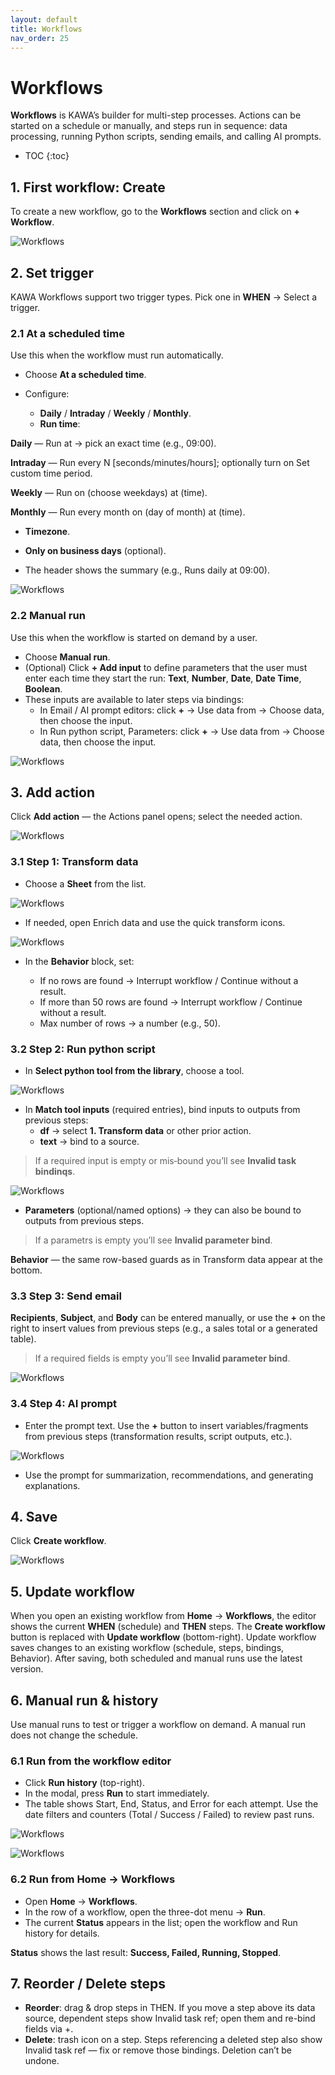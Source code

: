 ```yaml
---
layout: default
title: Workflows
nav_order: 25
---
```


# Workflows

**Workflows** is KAWA’s builder for multi-step processes. Actions can be started on a schedule or manually, and steps run in sequence: data processing, running Python scripts, sending emails, and calling AI prompts.

* TOC
{:toc}

## 1. First workflow: Create

To create a new workflow, go to the **Workflows** section and click on **+ Workflow**.

![Workflows](./readme-assets/workflows1.png) 

## 2. Set trigger

KAWA Workflows support two trigger types. Pick one in **WHEN** → Select a trigger.

### 2.1 At a scheduled time

Use this when the workflow must run automatically.

- Choose **At a scheduled time**.
- Configure:

  - **Daily** / **Intraday** / **Weekly** / **Monthly**.
  - **Run time**:

**Daily** — Run at → pick an exact time (e.g., 09:00).

**Intraday** — Run every N [seconds/minutes/hours]; optionally turn on Set custom time period.

**Weekly** — Run on (choose weekdays) at (time).
 
**Monthly** — Run every month on (day of month) at (time).

  - **Timezone**.
  - **Only on business days** (optional).

- The header shows the summary (e.g., Runs daily at 09:00).

![Workflows](./readme-assets/workflows2_1.png)

### 2.2 Manual run

Use this when the workflow is started on demand by a user.

- Choose **Manual run**. 
- (Optional) Click **+ Add input** to define parameters that the user must enter each time they start the run: **Text**, **Number**, **Date**, **Date Time**, **Boolean**.
- These inputs are available to later steps via bindings:
  - In Email / AI prompt editors: click **+** → Use data from → Choose data, then choose the input.
  - In Run python script, Parameters:  click **+** → Use data from → Choose data, then choose the input.

![Workflows](./readme-assets/workflows2_2.png)

## 3. Add action

Click **Add action** — the Actions panel opens; select the needed action.

![Workflows](./readme-assets/workflows3.png)

### 3.1 Step 1: Transform data

- Choose a **Sheet** from the list.

![Workflows](./readme-assets/workflows4.png)

- If needed, open Enrich data and use the quick transform icons.

![Workflows](./readme-assets/workflows5.png)

- In the **Behavior** block, set:

  - If no rows are found → Interrupt workflow / Continue without a result.
  - If more than 50 rows are found → Interrupt workflow / Continue  without a result.
  - Max number of rows → a number (e.g., 50).

### 3.2 Step 2: Run python script

- In **Select python tool from the library**, choose a tool.

![Workflows](./readme-assets/workflows6.png)

- In **Match tool inputs** (required entries), bind inputs to outputs from previous steps:
  - **df** → select **1. Transform data** or other prior action.
  - **text** → bind to a source.

> If a required input is empty or mis‑bound you’ll see **Invalid task bindinqs**.

![Workflows](./readme-assets/workflows7.png)

- **Parameters** (optional/named options) → they can also be bound to outputs from previous steps.

> If a parametrs is empty you’ll see **Invalid parameter bind**.

**Behavior** — the same row-based guards as in Transform data appear at the bottom.

### 3.3 Step 3: Send email

**Recipients**, **Subject**, and **Body** can be entered manually, or use the **+** on the right to insert values from previous steps (e.g., a sales total or a generated table).
>If a required fields is empty you’ll see **Invalid parameter bind**.

![Workflows](./readme-assets/workflows8.png)

### 3.4 Step 4: AI prompt

- Enter the prompt text. Use the **+** button to insert variables/fragments from previous steps (transformation results, script outputs, etc.).

![Workflows](./readme-assets/workflows9.png)

- Use the prompt for summarization, recommendations, and generating explanations.

## 4. Save

Сlick **Create workflow**.

![Workflows](./readme-assets/workflows10.png)

## 5. Update workflow

When you open an existing workflow from **Home** → **Workflows**, the editor shows the current **WHEN** (schedule) and **THEN** steps. The **Create workflow** button is replaced with **Update workflow** (bottom-right). Update workflow saves changes to an existing workflow (schedule, steps, bindings, Behavior). After saving, both scheduled and manual runs use the latest version.

## 6. Manual run & history

Use manual runs to test or trigger a workflow on demand. A manual run does not change the schedule.

### 6.1 Run from the workflow editor

- Click **Run history** (top-right).
- In the modal, press **Run** to start immediately.
- The table shows Start, End, Status, and Error for each attempt. Use the date filters and counters (Total / Success / Failed) to review past runs.

![Workflows](./readme-assets/workflows11.png)

![Workflows](./readme-assets/workflows12.png)

### 6.2 Run from Home → Workflows

- Open **Home** → **Workflows**.
- In the row of a workflow, open the three-dot menu → **Run**.
- The current **Status** appears in the list; open the workflow and Run history for details.

**Status** shows the last result: **Success, Failed, Running, Stopped**.

## 7. Reorder / Delete steps

- **Reorder**: drag & drop steps in THEN. If you move a step above its data source, dependent steps show Invalid task ref; open them and re-bind fields via +.
- **Delete**: trash icon on a step. Steps referencing a deleted step also show Invalid task ref — fix or remove those bindings. Deletion can’t be undone.

